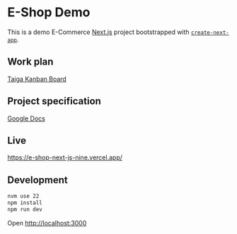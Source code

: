 # E-Shop Demo

This is a demo E-Commerce [Next.js](https://nextjs.org) project bootstrapped with [`create-next-app`](https://nextjs.org/docs/pages/api-reference/create-next-app).

## Work plan
[Taiga Kanban Board](https://tree.taiga.io/project/artemgrachov-e-commerce-demo-for-ortfolio/kanban)

## Project specification
[Google Docs](https://docs.google.com/document/d/1nIjAQziHzrZ9hnT6_4G8RD0FNctPxrHHnMCsdWXHVoc/edit?usp=sharing)

## Live
https://e-shop-next-js-nine.vercel.app/

## Development

```bash
nvm use 22
npm install
npm run dev
```

Open [http://localhost:3000](http://localhost:3000)
